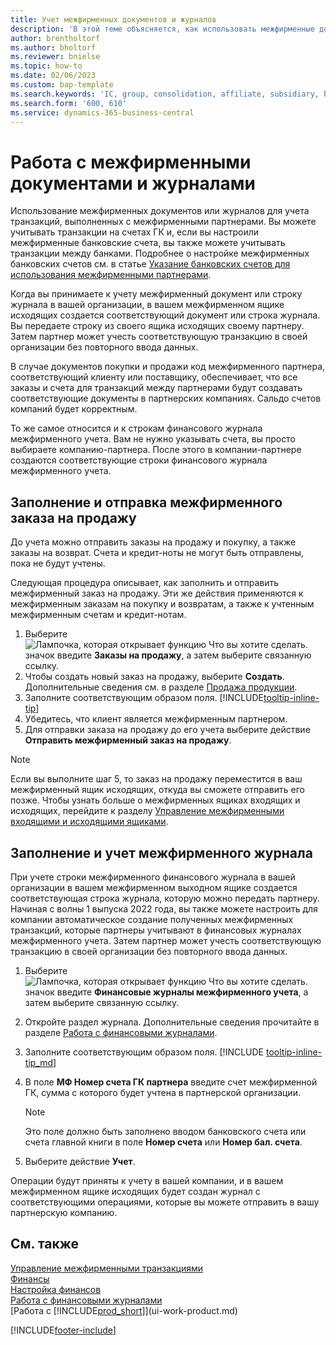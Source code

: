 ```yaml
---
title: Учет межфирменных документов и журналов
description: 'В этой теме объясняется, как использовать межфирменные документы или журналы для учета транзакций, выполненных с партнерами по межфирменным операциям.'
author: brentholtorf
ms.author: bholtorf
ms.reviewer: bnielse
ms.topic: how-to
ms.date: 02/06/2023
ms.custom: bap-template
ms.search.keywords: 'IC, group, consolidation, affiliate, subsidiary, bank-to-bank'
ms.search.form: '600, 610'
ms.service: dynamics-365-business-central
---
```

# <a name="work-with-intercompany-documents-and-journals"></a>Работа с межфирменными документами и журналами

Использование межфирменных документов или журналов для учета транзакций, выполненных с межфирменными партнерами. Вы можете учитывать транзакции на счетах ГК и, если вы настроили межфирменные банковские счета, вы также можете учитывать транзакции между банками. Подробнее о настройке межфирменных банковских счетов см. в статье [Указание банковских счетов для использования межфирменными партнерами](intercompany-how-setup.md#specify-the-bank-accounts-to-use-for-intercompany-partners).  

Когда вы принимаете к учету межфирменный документ или строку журнала в вашей организации, в вашем межфирменном ящике исходящих создается соответствующий документ или строка журнала. Вы передаете строку из своего ящика исходящих своему партнеру. Затем партнер может учесть соответствующую транзакцию в своей организации без повторного ввода данных.

В случае документов покупки и продажи код межфирменного партнера, соответствующий клиенту или поставщику, обеспечивает, что все заказы и счета для транзакций между партнерами будут создавать соответствующие документы в партнерских компаниях. Сальдо счетов компаний будет корректным.

То же самое относится и к строкам финансового журнала межфирменного учета. Вам не нужно указывать счета, вы просто выбираете компанию-партнера. После этого в компании-партнере создаются соответствующие строки финансового журнала межфирменного учета.

## <a name="fill-in-and-send-an-intercompany-sales-order"></a>Заполнение и отправка межфирменного заказа на продажу

До учета можно отправить заказы на продажу и покупку, а также заказы на возврат. Счета и кредит-ноты не могут быть отправлены, пока не будут учтены.

Следующая процедура описывает, как заполнить и отправить межфирменный заказ на продажу. Эти же действия применяются к межфирменным заказам на покупку и возвратам, а также к учтенным межфирменным счетам и кредит-нотам.  

1. Выберите ![Лампочка, которая открывает функцию Что вы хотите сделать.](media/ui-search/search_small.png "Что вы хотите сделать") значок введите **Заказы на продажу**, а затем выберите связанную ссылку.  
2. Чтобы создать новый заказ на продажу, выберите **Создать**. Дополнительные сведения см. в разделе [Продажа продукции](sales-how-sell-products.md).  
3. Заполните соответствующим образом поля. [!INCLUDE[tooltip-inline-tip](includes/tooltip-inline-tip_md.md)]
4. Убедитесь, что клиент является межфирменным партнером.
5. Для отправки заказа на продажу до его учета выберите действие **Отправить межфирменный заказ на продажу**.

> [!NOTE]
> Если вы выполните шаг 5, то заказ на продажу переместится в ваш межфирменный ящик исходящих, откуда вы сможете отправить его позже. Чтобы узнать больше о межфирменных ящиках входящих и исходящих, перейдите к разделу [Управление межфирменными входящими и исходящими ящиками](intercompany-how-manage-intercompany-inbox.md).

## <a name="fill-in-and-post-an-intercompany-journal"></a>Заполнение и учет межфирменного журнала

При учете строки межфирменного финансового журнала в вашей организации в вашем межфирменном выходном ящике создается соответствующая строка журнала, которую можно передать партнеру. Начиная с волны 1 выпуска 2022 года, вы также можете настроить для компании автоматическое создание полученных межфирменных транзакций, которые партнеры учитывают в финансовых журналах межфирменного учета. Затем партнер может учесть соответствующую транзакцию в своей организации без повторного ввода данных.

1. Выберите ![Лампочка, которая открывает функцию Что вы хотите сделать.](media/ui-search/search_small.png "Что вы хотите сделать") значок введите **Финансовые журналы межфирменного учета**, а затем выберите связанную ссылку.  
2. Откройте раздел журнала. Дополнительные сведения прочитайте в разделе [Работа с финансовыми журналами](ui-work-general-journals.md).
3. Заполните соответствующим образом поля. [!INCLUDE [tooltip-inline-tip_md](../archive/invoicing/includes/tooltip-inline-tip_md.md)]
4. В поле **МФ Номер счета ГК партнера** введите счет межфирменной ГК, сумма с которого будет учтена в партнерской организации.

    > [!NOTE]
    > Это поле должно быть заполнено вводом банковского счета или счета главной книги в поле **Номер счета** или **Номер бал. счета**.  
5. Выберите действие **Учет**.

Операции будут приняты к учету в вашей компании, и в вашем межфирменном ящике исходящих будет создан журнал с соответствующими операциями, которые вы можете отправить в вашу партнерскую компанию.

## <a name="see-also"></a>См. также

[Управление межфирменными транзакциями](intercompany-manage.md)  
[Финансы](finance.md)  
[Настройка финансов](finance-setup-finance.md)  
[Работа с финансовыми журналами](ui-work-general-journals.md)  
[Работа с [!INCLUDE[prod_short](includes/prod_short.md)]](ui-work-product.md)


[!INCLUDE[footer-include](includes/footer-banner.md)]
